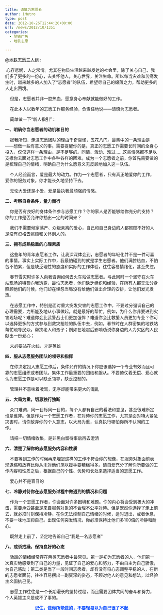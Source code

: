 ```yaml
---
title: 请慎为志愿者
author: iMetro
type: post
date: 2012-10-26T12:44:20+00:00
url: /news/2012/10/1351
categories:
  - 地铁广角
  - 地铁志愿

---
```

<span><a title="地铁志愿三人组" href="http://weibo.com/metrovolunteergroup">@地铁志愿三人组</a> : <wbr> </wbr><wbr> </wbr></span>

<span><wbr> </wbr><wbr>心存悲悯，人之常情。尤其在物质生活越来越发达的社会里，除了关心自己，我们多了更多的一份心，去关怀他人，关心世界，关注生命。所以每当灾难和苦痛发生时，越来越多的人加入了“志愿者”的队伍，希望尽自己的绵薄之力，帮助更多的人走出困境。 </wbr><wbr></wbr></span>

<span> <wbr> </wbr><wbr> </wbr><wbr> </wbr><wbr>但是，志愿者并非一腔热血，愿意身心奉献就能做好的工作。</wbr></span>

<span> <wbr> </wbr><wbr> </wbr><wbr> </wbr><wbr>在此本人以数年的志愿工作服务经验，负责任地说——请慎为志愿者。</wbr></span>

<span> <wbr> </wbr><wbr> </wbr><wbr> </wbr><wbr>简单做一下“新人指引”：</wbr></span>

**<span>一、明确你当志愿者的动机和目的 <wbr></wbr></span>**

<span> <wbr> </wbr><wbr> </wbr><wbr> </wbr><wbr>据我所知，走进志愿团队的理由千奇百怪，五花八门。最集中的一条理由是——想做一些有意义的事。需要提醒你的是，真正的志愿工作需要长时间的全身心投入，仅仅这样一条理由，是不足够的。同情、激动、难过……这些情感都不足以支撑你去面对志愿工作中各种各样的困难。成为一个志愿者之前，你首先需要做的是梳理自己的情绪，明确自己为什么愿意义无反顾地加入这一队伍。 </wbr><wbr></wbr></span>

<span> <wbr> </wbr><wbr> </wbr><wbr> </wbr><wbr>个人经验而言，爱是最大的动力。作为一个志愿者，只有真正地爱你的工作，爱你的服务对象，你才能长久地坚持下去。</wbr></span>

<span> <wbr> </wbr><wbr> </wbr><wbr> </wbr><wbr>无论大爱还是小爱，爱是最执著最顽强的情感。</wbr></span>

**<span>二、考察自身条件，量力而行</span>**

<span> <wbr> </wbr><wbr> </wbr><wbr> </wbr><wbr>你是否有良好的身体条件参与志愿工作？你的家人是否能够给你充分的支持？你的工作是否允许你抽出一定的时间来？</wbr></span>

<span> <wbr> </wbr><wbr> </wbr><wbr> </wbr><wbr>我们不需要倾家荡产、众叛亲离的爱心，自己和自己身边的人都照顾不好的人是没有资格去照顾和关怀别人的。</wbr></span>

**<span>三、拥有成熟稳重的心理素质</span>**

<span> <wbr> </wbr><wbr> </wbr><wbr> </wbr><wbr>这些年的青年志愿者工作，让我深深体会到，志愿者的年轻化并不是一件可喜的事情。事实上实际工作中，我最怕碰到的就是学生志愿者。他们满腔热血，不怕苦不怕累，但是缺乏理性的态度和实际的工作体验，往往容易情绪化，甚至失控。</wbr></span>

<span> <wbr> </wbr><wbr> </wbr><wbr> </wbr><wbr>春节雪灾时许多人向我咨询如何去火车站做志愿者。与此同时一个坚守在火车站现场的特警向我透露，最怕志愿者，他们缺乏组织和经验，在所有人都无法分身照顾他们的时候，他们却在埋怨当局没有给他们做出合理的安排，让他们发光发热。</wbr></span>

<span> <wbr> </wbr><wbr> </wbr><wbr> </wbr><wbr>在志愿工作中，特别是面对重大突发灾害的志愿工作中，不要过分强调自己的心理需要，力所能及地从小事做起，就是最好的帮忙。例如，为什么你非要进到灾害现场呢？难道你会比武警战士们更加强悍？难道你会比救援人员更加专业？你可以选择更多的方式参与到救灾抢险的队伍中去，例如，春节时在人群密集的地铁站帮忙疏导民众，帮扶老人和孩子；例如在地震后影响劝说你身边的人为灾区的人民献出一份爱心；</wbr></span>

<p align="left">
  <span> <wbr> </wbr><wbr> </wbr><wbr> </wbr><wbr>未必要站在火线，才是英雄</wbr></span>
</p>

**<span>四、服从志愿服务团队的领导和指挥</span>**

<span> <wbr> </wbr><wbr> </wbr><wbr> </wbr><wbr>在你决定投入志愿工作后，条件允许的情况下你应该选择一个专业有效而且可靠的志愿组织或者团队。集体工作最重要的团结和服从。不要倚仗着无偿、爱心就认为志愿工作是可以缺乏领导，缺乏控制的。</wbr></span>

<p align="left">
  <span> <wbr> </wbr><wbr> </wbr><wbr> </wbr><wbr>管理并不意味着凌驾，无序却能带来更大的混乱</wbr></span>
</p>

**<span>五、大局为重，切忌独行独断</span>**

<span> <wbr> </wbr><wbr> </wbr><wbr> </wbr><wbr>众口难调，同一目标同一目的，每个人都有自己的看法和意见，甚至很难断定谁是谁非。但是作为一个志愿工作者，在对待你的志愿工作，尤其是面对特大紧急灾害时，请你放弃你的个人意志，以大局为重，认真执行哪怕你所不认同的工作。 </wbr><wbr></wbr></span>

<p align="left">
  <span> <wbr> </wbr><wbr> </wbr><wbr> </wbr><wbr>请把一切情绪收集，是非黑白留待事后再去澄清</wbr></span>
</p>

**<span>六、清楚了解你的志愿服务内容和性质</span>**

<span> <wbr> </wbr><wbr> </wbr><wbr> </wbr><wbr>不要等到工作的时候再来埋怨这样的工作不符合你的想像，在服务对象面前表现退缩和放弃比你从未对他们施以援手要糟糕得多。请自爱充分了解你所要做的工作内容和性质之后，根据自己的个性、优势和长处来选择适当的志愿工作。</wbr></span>

<p align="left">
  <span> <wbr> </wbr><wbr> </wbr><wbr> </wbr><wbr>爱心并不是盲目的</wbr></span>
</p>

**<span>七、冷静对待你在志愿服务过程中做遇到的情况和问题</span>**

<span> <wbr> </wbr><wbr> </wbr><wbr> </wbr><wbr>作为一个志愿工作者，你会面对许多困境和难题。你的内心将会受到极大的冲击，需要承受甚至是来自服务对象的不合理不公平对待。但是既然你选择了走上前去，就必须时刻保持冷静。在你无法控制自己情绪的时候，适时退出，或者休息，不要一味地压抑自己。出现任何突发情况，你必须保持比他们多100倍的冷静和耐心。</wbr></span>

<p align="left">
  <span><span> <wbr> </wbr><wbr> </wbr><wbr> </wbr><wbr>既然走上前了，坚定地告诉自己“我是一名志愿者" </wbr><wbr></wbr></span></span>
</p>

**<span>八、戒骄戒躁，保持良好的心态</span>**

<span> <wbr> </wbr><wbr> </wbr><wbr> </wbr><wbr>骄躁的情绪经常存在两类志愿者中最常见。第一是初为志愿者的人，他们第一次真实地感受到了自己的力量，见证了自己的爱心和努力，不由自主为自己骄傲，为自己感动；第二类是当了一段时间志愿者，却有没有将心态调整平稳的人，在新的志愿者面前，往往容易摆出一副资深的姿态，不顾对他人的意见和想法，以经验主义固执己见。</wbr></span>

<span> <wbr> </wbr><wbr> </wbr><wbr> </wbr><wbr>志愿工作往往是一个长期漫长的坚持过程，而且需要团体共同的奋斗和努力，个人英雄主义是成不了事的。</wbr></span>

<p align="center">
  <strong><span style="color: #0045fd;">记住，做你所能做的，不要轻易以为自己很了不起</span></strong>
</p>

<p align="center">
  <p align="center">
    <p align="center">
      <img src="http://ww1.sinaimg.cn/bmiddle/a5c099c8jw1dy8qqtcue8j.jpg" alt="" />
    </p>